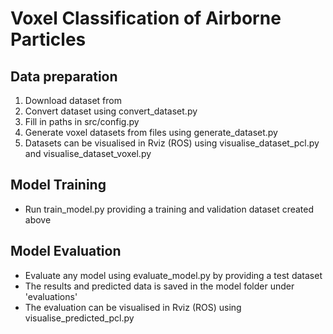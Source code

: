 # Voxel Classification of Airborne Particles

## Data preparation
1. Download dataset from
2. Convert dataset using convert_dataset.py
3. Fill in paths in src/config.py
4. Generate voxel datasets from files using generate_dataset.py
5. Datasets can be visualised in Rviz (ROS) using visualise_dataset_pcl.py and visualise_dataset_voxel.py

## Model Training

- Run train_model.py providing a training and validation dataset created above

## Model Evaluation

- Evaluate any model using evaluate_model.py by providing a test dataset
- The results and predicted data is saved in the model folder under 'evaluations'
- The evaluation can be visualised in Rviz (ROS) using visualise_predicted_pcl.py

